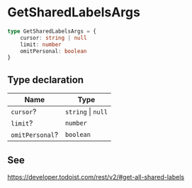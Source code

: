 # GetSharedLabelsArgs

```ts
type GetSharedLabelsArgs = {
    cursor: string | null
    limit: number
    omitPersonal: boolean
}
```

## Type declaration

| Name                                      | Type               |
| ----------------------------------------- | ------------------ |
| <a id="cursor"></a> `cursor`?             | `string` \| `null` |
| <a id="limit"></a> `limit`?               | `number`           |
| <a id="omitpersonal"></a> `omitPersonal`? | `boolean`          |

## See

https://developer.todoist.com/rest/v2/#get-all-shared-labels
